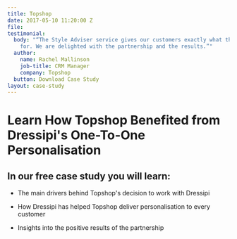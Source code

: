 ```yaml
---
title: Topshop
date: 2017-05-10 11:20:00 Z
file: 
testimonial:
  body: "“The Style Adviser service gives our customers exactly what they are looking
    for. We are delighted with the partnership and the results.”"
  author:
    name: Rachel Mallinson
    job-title: CRM Manager
    company: Topshop
  button: Download Case Study
layout: case-study
---
```


# Learn How Topshop Benefited from Dressipi's One-To-One Personalisation

## In our free case study you will learn:

* The main drivers behind Topshop's decision to work with Dressipi

* How Dressipi has helped Topshop deliver personalisation to every customer

* Insights into the positive results of the partnership